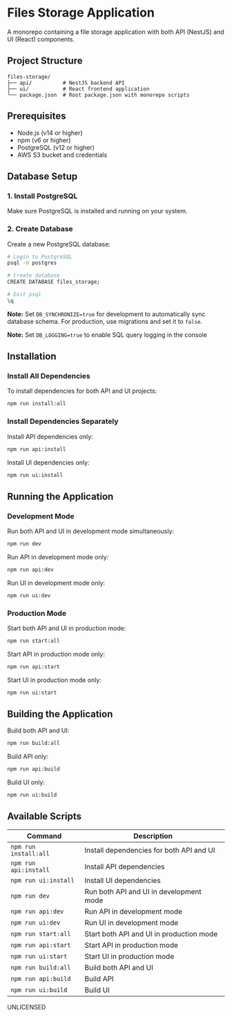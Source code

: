 # Files Storage Application

A monorepo containing a file storage application with both API (NestJS) and UI (React) components.

## Project Structure

```
files-storage/
├── api/          # NestJS backend API
├── ui/           # React frontend application
└── package.json  # Root package.json with monorepo scripts
```

## Prerequisites

- Node.js (v14 or higher)
- npm (v6 or higher)
- PostgreSQL (v12 or higher)
- AWS S3 bucket and credentials

## Database Setup

### 1. Install PostgreSQL

Make sure PostgreSQL is installed and running on your system.

### 2. Create Database

Create a new PostgreSQL database:

```bash
# Login to PostgreSQL
psql -U postgres

# Create database
CREATE DATABASE files_storage;

# Exit psql
\q
```

**Note:** Set `DB_SYNCHRONIZE=true` for development to automatically sync database schema. For production, use migrations and set it to `false`.

**Note:** Set `DB_LOGGING=true` to enable SQL query logging in the console

## Installation

### Install All Dependencies

To install dependencies for both API and UI projects:

```bash
npm run install:all
```

### Install Dependencies Separately

Install API dependencies only:
```bash
npm run api:install
```

Install UI dependencies only:
```bash
npm run ui:install
```

## Running the Application

### Development Mode

Run both API and UI in development mode simultaneously:
```bash
npm run dev
```

Run API in development mode only:
```bash
npm run api:dev
```

Run UI in development mode only:
```bash
npm run ui:dev
```

### Production Mode

Start both API and UI in production mode:
```bash
npm run start:all
```

Start API in production mode only:
```bash
npm run api:start
```

Start UI in production mode only:
```bash
npm run ui:start
```

## Building the Application

Build both API and UI:
```bash
npm run build:all
```

Build API only:
```bash
npm run api:build
```

Build UI only:
```bash
npm run ui:build
```

## Available Scripts

| Command | Description |
|---------|-------------|
| `npm run install:all` | Install dependencies for both API and UI |
| `npm run api:install` | Install API dependencies |
| `npm run ui:install` | Install UI dependencies |
| `npm run dev` | Run both API and UI in development mode |
| `npm run api:dev` | Run API in development mode |
| `npm run ui:dev` | Run UI in development mode |
| `npm run start:all` | Start both API and UI in production mode |
| `npm run api:start` | Start API in production mode |
| `npm run ui:start` | Start UI in production mode |
| `npm run build:all` | Build both API and UI |
| `npm run api:build` | Build API |
| `npm run ui:build` | Build UI |

UNLICENSED

